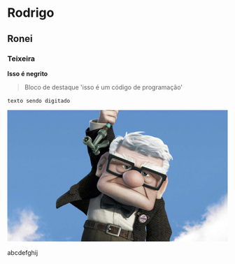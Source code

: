 # Rodrigo
## Ronei
### Teixeira

**Isso é negrito**

> Bloco de destaque
'isso é um código de programação'


    texto sendo digitado


![titulo da imagem](image.jpg)


abcdefghij
